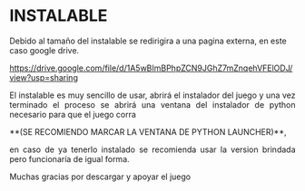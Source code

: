 # INSTALABLE

Debido al tamaño del instalable se redirigira a una pagina externa, en este caso google drive.

https://drive.google.com/file/d/1A5wBImBPhpZCN9JGhZ7mZnqehVFElODJ/view?usp=sharing

<p align="justify"> El instalable es muy sencillo de usar, abrirá el instalador del juego y una vez terminado el proceso se abrirá una ventana del instalador de python necesario para que el juego corra</p> **(SE RECOMIENDO MARCAR LA VENTANA DE PYTHON LAUNCHER)**,<p align="justify"> en caso de ya tenerlo instalado se recomienda usar la version brindada pero funcionaría de igual forma.</p>

Muchas gracias por descargar y apoyar el juego
